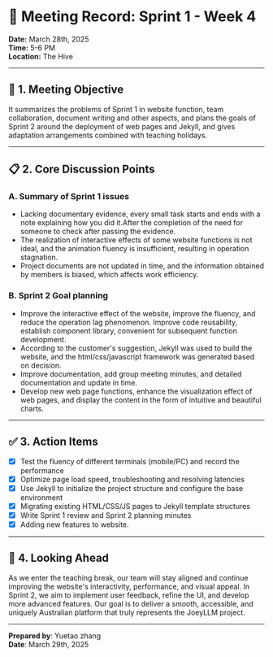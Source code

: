 
# 📅 Meeting Record: Sprint 1 - Week 4

**Date:** March 28th, 2025  
**Time:** 5-6 PM  
**Location:** The Hive  

---

## 🎯 1. Meeting Objective  
It summarizes the problems of Sprint 1 in website function, team collaboration, document writing and other aspects, and plans the goals of Sprint 2 around the deployment of web pages and Jekyll, and gives adaptation arrangements combined with teaching holidays.

---

## 📋 2. Core Discussion Points

### A. Summary of Sprint 1 issues  
- Lacking documentary evidence, every small task starts and ends with a note explaining how you did it.After the completion of the need for someone to check after passing the evidence.
- The realization of interactive effects of some website functions is not ideal, and the animation fluency is insufficient, resulting in operation stagnation.
- Project documents are not updated in time, and the information obtained by members is biased, which affects work efficiency.
  
### B. Sprint 2 Goal planning  
- Improve the interactive effect of the website, improve the fluency, and reduce the operation lag phenomenon. Improve code reusability, establish component library, convenient for subsequent function development.
- According to the customer's suggestion, Jekyll was used to build the website, and the html/css/javascript framework was generated based on decision.
- Improve documentation, add group meeting minutes, and detailed documentation and update in time.
- Develop new web page functions, enhance the visualization effect of web pages, and display the content in the form of intuitive and beautiful charts.

---

## ✅ 3. Action Items  
- [x] Test the fluency of different terminals (mobile/PC) and record the performance
- [x] Optimize page load speed, troubleshooting and resolving latencies
- [x] Use Jekyll to initialize the project structure and configure the base environment
- [x] Migrating existing HTML/CSS/JS pages to Jekyll template structures
- [x] Write Sprint 1 review and Sprint 2 planning minutes
- [x] Adding new features to website.

---

## 🔄 4. Looking Ahead  
As we enter the teaching break, our team will stay aligned and continue improving the website's interactivity, performance, and visual appeal. In Sprint 2, we aim to implement user feedback, refine the UI, and develop more advanced features. Our goal is to deliver a smooth, accessible, and uniquely Australian platform that truly represents the JoeyLLM project.

---

**Prepared by**: Yuetao zhang  
**Date**: March 29th, 2025    
